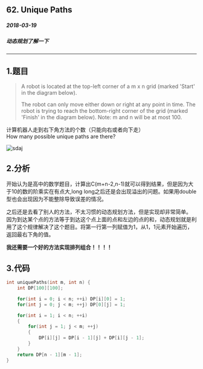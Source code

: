 ## 62. Unique Paths
##### 2018-03-19
##### 动态规划了解一下
***
## 1.题目
>A robot is located at the top-left corner of a m x n grid (marked 'Start' in the diagram below).
>
>The robot can only move either down or right at any point in time. The robot is trying to reach the bottom-right corner of the grid (marked 'Finish' in the diagram below).
>Note: m and n will be at most 100.

计算机器人走到右下角方法的个数（只能向右或者向下走）  
How many possible unique paths are there?

![sdaj](https://leetcode.com/static/images/problemset/robot_maze.png)
## 2.分析
开始认为是高中的数学题目，计算出C(m+n-2,n-1)就可以得到结果，但是因为大于10的数的阶乘实在有点大,long long之后还是会出现溢出的问题。如果用double型也会出现因为不能整除导致误差的情况。  

之后还是去看了别人的方法，不太习惯的动态规划方法，但是实现却非常简单。  
因为到达某个点的方法等于到达这个点上面的点和左边的点的和，动态规划就是利用了这个规律解决了这个题目。将第一行第一列赋值为1，从1，1元素开始遍历，返回最右下角的值。

**我还需要一个好的方法实现排列组合！！！！**
## 3.代码
```c
int uniquePaths(int m, int n) {
    int DP[100][100];

    for(int i = 0; i < n; ++i) DP[i][0] = 1;
    for(int j = 0; j < m; ++j) DP[0][j] = 1;

    for(int i = 1; i < n; ++i)
    {
        for(int j = 1; j < m; ++j)
        {
            DP[i][j] = DP[i - 1][j] + DP[i][j - 1];
        }
    }
    return DP[n - 1][m - 1];
}
```
